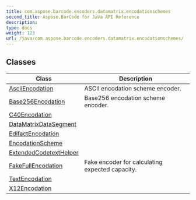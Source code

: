 ```yaml
---
title: com.aspose.barcode.encoders.datamatrix.encodationschemes
second_title: Aspose.BarCode for Java API Reference
description: 
type: docs
weight: 123
url: /java/com.aspose.barcode.encoders.datamatrix.encodationschemes/
---
```


## Classes

| Class | Description |
| --- | --- |
| [AsciiEncodation](../com.aspose.barcode.encoders.datamatrix.encodationschemes/asciiencodation) | ASCII encodation scheme encoder. |
| [Base256Encodation](../com.aspose.barcode.encoders.datamatrix.encodationschemes/base256encodation) | Base256 encodation scheme encoder. |
| [C40Encodation](../com.aspose.barcode.encoders.datamatrix.encodationschemes/c40encodation) |  |
| [DataMatrixDataSegment](../com.aspose.barcode.encoders.datamatrix.encodationschemes/datamatrixdatasegment) |  |
| [EdifactEncodation](../com.aspose.barcode.encoders.datamatrix.encodationschemes/edifactencodation) |  |
| [EncodationScheme](../com.aspose.barcode.encoders.datamatrix.encodationschemes/encodationscheme) |  |
| [ExtendedCodetextHelper](../com.aspose.barcode.encoders.datamatrix.encodationschemes/extendedcodetexthelper) |  |
| [FakeFullEncodation](../com.aspose.barcode.encoders.datamatrix.encodationschemes/fakefullencodation) | Fake encoder for calculating expected capacity. |
| [TextEncodation](../com.aspose.barcode.encoders.datamatrix.encodationschemes/textencodation) |  |
| [X12Encodation](../com.aspose.barcode.encoders.datamatrix.encodationschemes/x12encodation) |  |
